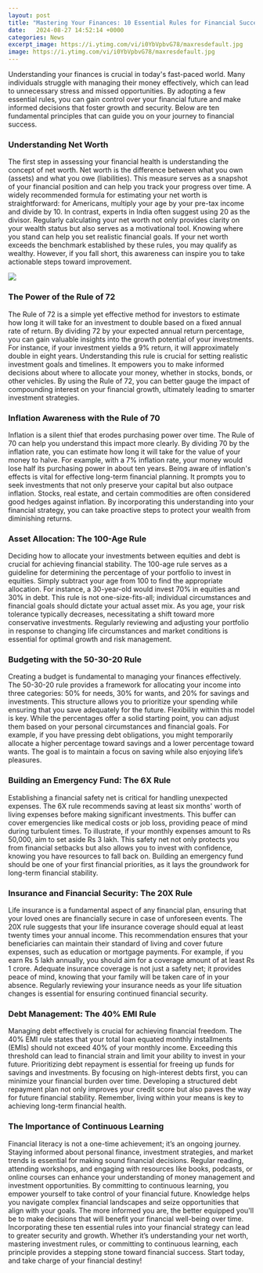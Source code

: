 ```yaml
---
layout: post
title: "Mastering Your Finances: 10 Essential Rules for Financial Success"
date:   2024-08-27 14:52:14 +0000
categories: News
excerpt_image: https://i.ytimg.com/vi/i0YbVpbvG78/maxresdefault.jpg
image: https://i.ytimg.com/vi/i0YbVpbvG78/maxresdefault.jpg
---
```


Understanding your finances is crucial in today's fast-paced world. Many individuals struggle with managing their money effectively, which can lead to unnecessary stress and missed opportunities. By adopting a few essential rules, you can gain control over your financial future and make informed decisions that foster growth and security. Below are ten fundamental principles that can guide you on your journey to financial success.
### Understanding Net Worth
The first step in assessing your financial health is understanding the concept of net worth. Net worth is the difference between what you own (assets) and what you owe (liabilities). This measure serves as a snapshot of your financial position and can help you track your progress over time. A widely recommended formula for estimating your net worth is straightforward: for Americans, multiply your age by your pre-tax income and divide by 10. In contrast, experts in India often suggest using 20 as the divisor. 
Regularly calculating your net worth not only provides clarity on your wealth status but also serves as a motivational tool. Knowing where you stand can help you set realistic financial goals. If your net worth exceeds the benchmark established by these rules, you may qualify as wealthy. However, if you fall short, this awareness can inspire you to take actionable steps toward improvement.

![](https://i.ytimg.com/vi/i0YbVpbvG78/maxresdefault.jpg)
### The Power of the Rule of 72
The Rule of 72 is a simple yet effective method for investors to estimate how long it will take for an investment to double based on a fixed annual rate of return. By dividing 72 by your expected annual return percentage, you can gain valuable insights into the growth potential of your investments. For instance, if your investment yields a 9% return, it will approximately double in eight years. 
Understanding this rule is crucial for setting realistic investment goals and timelines. It empowers you to make informed decisions about where to allocate your money, whether in stocks, bonds, or other vehicles. By using the Rule of 72, you can better gauge the impact of compounding interest on your financial growth, ultimately leading to smarter investment strategies.
### Inflation Awareness with the Rule of 70
Inflation is a silent thief that erodes purchasing power over time. The Rule of 70 can help you understand this impact more clearly. By dividing 70 by the inflation rate, you can estimate how long it will take for the value of your money to halve. For example, with a 7% inflation rate, your money would lose half its purchasing power in about ten years. 
Being aware of inflation's effects is vital for effective long-term financial planning. It prompts you to seek investments that not only preserve your capital but also outpace inflation. Stocks, real estate, and certain commodities are often considered good hedges against inflation. By incorporating this understanding into your financial strategy, you can take proactive steps to protect your wealth from diminishing returns.
### Asset Allocation: The 100-Age Rule
Deciding how to allocate your investments between equities and debt is crucial for achieving financial stability. The 100-age rule serves as a guideline for determining the percentage of your portfolio to invest in equities. Simply subtract your age from 100 to find the appropriate allocation. For instance, a 30-year-old would invest 70% in equities and 30% in debt.
This rule is not one-size-fits-all; individual circumstances and financial goals should dictate your actual asset mix. As you age, your risk tolerance typically decreases, necessitating a shift toward more conservative investments. Regularly reviewing and adjusting your portfolio in response to changing life circumstances and market conditions is essential for optimal growth and risk management.
### Budgeting with the 50-30-20 Rule
Creating a budget is fundamental to managing your finances effectively. The 50-30-20 rule provides a framework for allocating your income into three categories: 50% for needs, 30% for wants, and 20% for savings and investments. This structure allows you to prioritize your spending while ensuring that you save adequately for the future.
Flexibility within this model is key. While the percentages offer a solid starting point, you can adjust them based on your personal circumstances and financial goals. For example, if you have pressing debt obligations, you might temporarily allocate a higher percentage toward savings and a lower percentage toward wants. The goal is to maintain a focus on saving while also enjoying life’s pleasures.
### Building an Emergency Fund: The 6X Rule
Establishing a financial safety net is critical for handling unexpected expenses. The 6X rule recommends saving at least six months' worth of living expenses before making significant investments. This buffer can cover emergencies like medical costs or job loss, providing peace of mind during turbulent times. 
To illustrate, if your monthly expenses amount to Rs 50,000, aim to set aside Rs 3 lakh. This safety net not only protects you from financial setbacks but also allows you to invest with confidence, knowing you have resources to fall back on. Building an emergency fund should be one of your first financial priorities, as it lays the groundwork for long-term financial stability.
### Insurance and Financial Security: The 20X Rule
Life insurance is a fundamental aspect of any financial plan, ensuring that your loved ones are financially secure in case of unforeseen events. The 20X rule suggests that your life insurance coverage should equal at least twenty times your annual income. This recommendation ensures that your beneficiaries can maintain their standard of living and cover future expenses, such as education or mortgage payments.
For example, if you earn Rs 5 lakh annually, you should aim for a coverage amount of at least Rs 1 crore. Adequate insurance coverage is not just a safety net; it provides peace of mind, knowing that your family will be taken care of in your absence. Regularly reviewing your insurance needs as your life situation changes is essential for ensuring continued financial security.
### Debt Management: The 40% EMI Rule
Managing debt effectively is crucial for achieving financial freedom. The 40% EMI rule states that your total loan equated monthly installments (EMIs) should not exceed 40% of your monthly income. Exceeding this threshold can lead to financial strain and limit your ability to invest in your future.
Prioritizing debt repayment is essential for freeing up funds for savings and investments. By focusing on high-interest debts first, you can minimize your financial burden over time. Developing a structured debt repayment plan not only improves your credit score but also paves the way for future financial stability. Remember, living within your means is key to achieving long-term financial health.
### The Importance of Continuous Learning
Financial literacy is not a one-time achievement; it’s an ongoing journey. Staying informed about personal finance, investment strategies, and market trends is essential for making sound financial decisions. Regular reading, attending workshops, and engaging with resources like books, podcasts, or online courses can enhance your understanding of money management and investment opportunities.
By committing to continuous learning, you empower yourself to take control of your financial future. Knowledge helps you navigate complex financial landscapes and seize opportunities that align with your goals. The more informed you are, the better equipped you'll be to make decisions that will benefit your financial well-being over time.
Incorporating these ten essential rules into your financial strategy can lead to greater security and growth. Whether it’s understanding your net worth, mastering investment rules, or committing to continuous learning, each principle provides a stepping stone toward financial success. Start today, and take charge of your financial destiny!